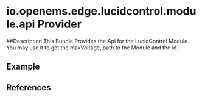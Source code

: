 # io.openems.edge.lucidcontrol.module.api Provider

##Description
This Bundle Provides the Api for the LucidControl Module. You may use it to get the maxVoltage,
path to the Module and the Id. 

## Example

## References

